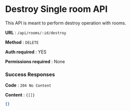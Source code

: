 # Destroy Single room API

This API is meant to perform destroy operation with rooms.

**URL** : `/api/rooms/:id/destroy`

**Method** : `DELETE`

**Auth required** : YES

**Permissions required** : None

### Success Responses

**Code** : `204 No Content`

**Content** : `{[]}`

```json
{}
```



